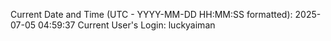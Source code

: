 Current Date and Time (UTC - YYYY-MM-DD HH:MM:SS formatted): 2025-07-05 04:59:37
Current User's Login: luckyaiman
